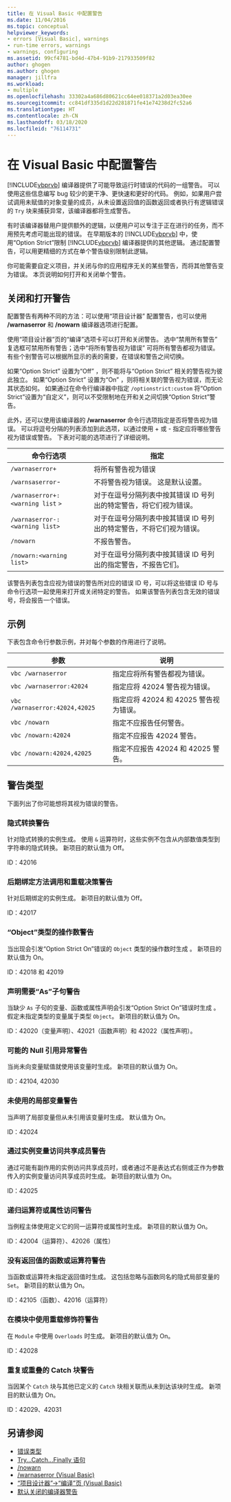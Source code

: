 ```yaml
---
title: 在 Visual Basic 中配置警告
ms.date: 11/04/2016
ms.topic: conceptual
helpviewer_keywords:
- errors [Visual Basic], warnings
- run-time errors, warnings
- warnings, configuring
ms.assetid: 99cf4781-bd4d-47b4-91b9-217933509f82
author: ghogen
ms.author: ghogen
manager: jillfra
ms.workload:
- multiple
ms.openlocfilehash: 33302a4a686d80621cc64ee018371a2d03ea30ee
ms.sourcegitcommit: cc841df335d1d22d281871fe41e74238d2fc52a6
ms.translationtype: HT
ms.contentlocale: zh-CN
ms.lasthandoff: 03/18/2020
ms.locfileid: "76114731"
---
```

# <a name="configuring-warnings-in-visual-basic"></a>在 Visual Basic 中配置警告

[!INCLUDE[vbprvb](../code-quality/includes/vbprvb_md.md)] 编译器提供了可能导致运行时错误的代码的一组警告。 可以使用这些信息编写 bug 较少的更干净、更快速和更好的代码。 例如，如果用户尝试调用未赋值的对象变量的成员，从未设置返回值的函数返回或者执行有逻辑错误的 `Try` 块来捕获异常，该编译器都将生成警告。

有时该编译器替用户提供额外的逻辑，以便用户可以专注于正在进行的任务，而不用预先考虑可能出现的错误。 在早期版本的 [!INCLUDE[vbprvb](../code-quality/includes/vbprvb_md.md)] 中，使用“Option Strict”限制 [!INCLUDE[vbprvb](../code-quality/includes/vbprvb_md.md)] 编译器提供的其他逻辑。 通过配置警告，可以用更精细的方式在单个警告级别限制此逻辑。

你可能需要自定义项目，并关闭与你的应用程序无关的某些警告，而将其他警告变为错误。 本页说明如何打开和关闭单个警告。

## <a name="turning-warnings-off-and-on"></a>关闭和打开警告
配置警告有两种不同的方法：可以使用“项目设计器”  配置警告，也可以使用 **/warnaserror** 和 **/nowarn** 编译器选项进行配置。

使用“项目设计器”页的“编译”选项卡可以打开和关闭警告。 选中“禁用所有警告”  复选框可禁用所有警告；选中“将所有警告视为错误”  可将所有警告都视为错误。 有些个别警告可以根据所显示的表的需要，在错误和警告之间切换。

如果“Option Strict”  设置为“Off”  ，则不能将与“Option Strict”  相关的警告视为彼此独立。 如果“Option Strict”  设置为“On”  ，则将相关联的警告视为错误，而无论其状态如何。 如果通过在命令行编译器中指定 `/optionstrict:custom` 将“Option Strict”设置为“自定义”，则可以不受限制地在开和关之间切换“Option Strict”警告。

此外，还可以使用该编译器的 **/warnaserror** 命令行选项指定是否将警告视为错误。 可以将逗号分隔的列表添加到此选项，以通过使用 + 或 - 指定应将哪些警告视为错误或警告。 下表对可能的选项进行了详细说明。

|命令行选项|指定|
| - |---------------|
|`/warnaserror+`|将所有警告视为错误|
|`/warnsaserror`-|不将警告视为错误。 这是默认设置。|
|`/warnaserror+:<warning list` `>`|对于在逗号分隔列表中按其错误 ID 号列出的特定警告，将它们视为错误。|
|`/warnaserror-:<warning list>`|对于在逗号分隔列表中按其错误 ID 号列出的特定警告，不将它们视为错误。|
|`/nowarn`|不报告警告。|
|`/nowarn:<warning list>`|对于在逗号分隔列表中按其错误 ID 号列出的指定警告，不报告它们。|

该警告列表包含应视为错误的警告所对应的错误 ID 号，可以将这些错误 ID 号与命令行选项一起使用来打开或关闭特定的警告。 如果该警告列表包含无效的错误号，将会报告一个错误。

## <a name="examples"></a>示例
下表包含命令行参数示例，并对每个参数的作用进行了说明。

|参数|说明|
|--------------|-----------------|
|`vbc /warnaserror`|指定应将所有警告都视为错误。|
|`vbc /warnaserror:42024`|指定应将 42024 警告视为错误。|
|`vbc /warnaserror:42024,42025`|指定应将 42024 和 42025 警告视为错误。|
|`vbc /nowarn`|指定不应报告任何警告。|
|`vbc /nowarn:42024`|指定不应报告 42024 警告。|
|`vbc /nowarn:42024,42025`|指定不应报告 42024 和 42025 警告。|

## <a name="types-of-warnings"></a>警告类型
下面列出了你可能想将其视为错误的警告。

### <a name="implicit-conversion-warning"></a>隐式转换警告
针对隐式转换的实例生成。 使用 `&` 运算符时，这些实例不包含从内部数值类型到字符串的隐式转换。 新项目的默认值为 Off。

ID：42016

### <a name="late-bound-method-invocation-and-overload-resolution-warning"></a>后期绑定方法调用和重载决策警告
针对后期绑定的实例生成。 新项目的默认值为 Off。

ID：42017

### <a name="operands-of-type-object-warnings"></a>“Object”类型的操作数警告
当出现会引发“Option Strict On”错误的 `Object` 类型的操作数时生成  。 新项目的默认值为 On。

ID：42018 和 42019

### <a name="declarations-require-as-clause-warnings"></a>声明需要“As”子句警告
当缺少 `As` 子句的变量、函数或属性声明会引发“Option Strict On”错误时生成  。 假定未指定类型的变量属于类型 `Object`。 新项目的默认值为 On。

ID：42020（变量声明）、42021（函数声明）和 42022（属性声明）。

### <a name="possible-null-reference-exception-warnings"></a>可能的 Null 引用异常警告
当尚未向变量赋值就使用该变量时生成。 新项目的默认值为 On。

ID：42104, 42030

### <a name="unused-local-variable-warning"></a>未使用的局部变量警告
当声明了局部变量但从未引用该变量时生成。 默认值为 On。

ID：42024

### <a name="access-of-shared-member-through-instance-variable-warning"></a>通过实例变量访问共享成员警告
通过可能有副作用的实例访问共享成员时，或者通过不是表达式右侧或正作为参数传入的实例变量访问共享成员时生成。 新项目的默认值为 On。

ID：42025

### <a name="recursive-operator-or-property-access-warnings"></a>递归运算符或属性访问警告
当例程主体使用定义它的同一运算符或属性时生成。 新项目的默认值为 On。

ID：42004（运算符）、42026（属性）

### <a name="function-or-operator-without-return-value-warning"></a>没有返回值的函数或运算符警告
当函数或运算符未指定返回值时生成。 这包括忽略与函数同名的隐式局部变量的 `Set`。 新项目的默认值为 On。

ID：42105（函数）、42016（运算符）

### <a name="overloads-modifier-used-in-a-module-warning"></a>在模块中使用重载修饰符警告
在 `Module` 中使用 `Overloads` 时生成。 新项目的默认值为 On。

ID：42028

### <a name="duplicate-or-overlapping-catch-blocks-warnings"></a>重复或重叠的 Catch 块警告
当因某个 `Catch` 块与其他已定义的 `Catch` 块相关联而从未到达该块时生成。 新项目的默认值为 On。

ID：42029、42031

## <a name="see-also"></a>另请参阅

- [错误类型](/dotnet/visual-basic/programming-guide/language-features/error-types)
- [Try...Catch...Finally 语句](/dotnet/visual-basic/language-reference/statements/try-catch-finally-statement)
- [/nowarn](/dotnet/visual-basic/reference/command-line-compiler/nowarn)
- [/warnaserror (Visual Basic)](/dotnet/visual-basic/reference/command-line-compiler/warnaserror)
- [“项目设计器”->“编译”页 (Visual Basic)](../ide/reference/compile-page-project-designer-visual-basic.md)
- [默认关闭的编译器警告](/cpp/preprocessor/compiler-warnings-that-are-off-by-default)
